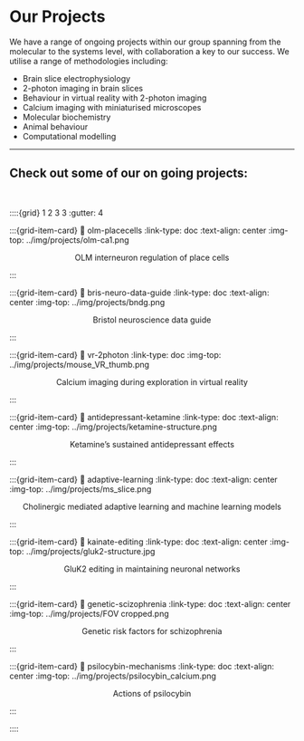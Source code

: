 # Our Projects

We have a range of ongoing projects within our group spanning from the molecular to the systems level, with collaboration a key to our success.
We utilise a range of methodologies including:
- Brain slice electrophysiology 
- 2-photon imaging in brain slices
- Behaviour in virtual reality with 2-photon imaging 
- Calcium imaging with miniaturised microscopes
- Molecular biochemistry 
- Animal behaviour
- Computational modelling 

---

## Check out some of our on going projects:

&nbsp;

::::{grid} 1 2 3 3
:gutter: 4

:::{grid-item-card}
:link: olm-placecells
:link-type: doc
:text-align: center
:img-top: ../img/projects/olm-ca1.png

<p style='text-align: center;'> OLM interneuron regulation of place cells </p> 

:::

:::{grid-item-card}
:link: bris-neuro-data-guide
:link-type: doc
:text-align: center
:img-top: ../img/projects/bndg.png

<p style='text-align: center;'> Bristol neuroscience data guide </p>
:::

:::{grid-item-card}
:link: vr-2photon
:link-type: doc
:img-top: ../img/projects/mouse_VR_thumb.png
<p style='text-align: center;'> Calcium imaging during exploration in virtual reality </p> 
:::

:::{grid-item-card}
:link: antidepressant-ketamine
:link-type: doc
:text-align: center
:img-top: ../img/projects/ketamine-structure.png

<p style='text-align: center;'> Ketamine’s sustained antidepressant effects </p>
:::

:::{grid-item-card}
:link: adaptive-learning
:link-type: doc
:text-align: center
:img-top: ../img/projects/ms_slice.png

<p style='text-align: center;'> Cholinergic mediated adaptive learning and machine learning models </p>
:::


:::{grid-item-card}
:link: kainate-editing
:link-type: doc
:text-align: center
:img-top: ../img/projects/gluk2-structure.jpg

<p style='text-align: center;'> GluK2 editing in maintaining neuronal networks </p>
:::

:::{grid-item-card}
:link: genetic-scizophrenia
:link-type: doc
:text-align: center
:img-top: ../img/projects/FOV cropped.png

<p style='text-align: center;'> Genetic risk factors for schizophrenia </p>
:::

:::{grid-item-card}
:link: psilocybin-mechanisms
:link-type: doc
:text-align: center
:img-top: ../img/projects/psilocybin_calcium.png

<p style='text-align: center;'> Actions of psilocybin </p>
:::

::::

&nbsp;




